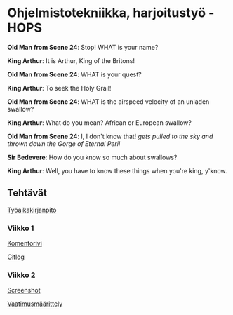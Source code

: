 # Ohjelmistotekniikka, harjoitustyö - HOPS


**Old Man from Scene 24**: Stop! WHAT is your name?

**King Arthur**: It is Arthur, King of the Britons!

**Old Man from Scene 24**: WHAT is your quest?

**King Arthur**: To seek the Holy Grail!

**Old Man from Scene 24**: WHAT is the airspeed velocity of an unladen swallow?

**King Arthur**: What do you mean? African or European swallow?

**Old Man from Scene 24**: I, I don't know that! *gets pulled to the sky and thrown down the Gorge of Eternal Peril*

**Sir Bedevere**: How do you know so much about swallows?

**King Arthur**: Well, you have to know these things when you're king, y'know.

## Tehtävät

[Työaikakirjanpito](https://github.com/tire95/HOPS/blob/master/dokumentointi/tyoaikakirjanpito.md)

### Viikko 1

[Komentorivi](https://github.com/tire95/HOPS/blob/master/laskarit/viikko1/komentorivi.txt)

[Gitlog](https://github.com/tire95/HOPS/blob/master/laskarit/viikko1/gitlog.txt)

### Viikko 2

[Screenshot](https://github.com/tire95/HOPS/blob/master/laskarit/viikko2/Screenshot%20from%202019-03-19%2015-11-58.png)

[Vaatimusmäärittely](https://github.com/tire95/HOPS/blob/master/dokumentointi/vaatimusmaarittely.md)
